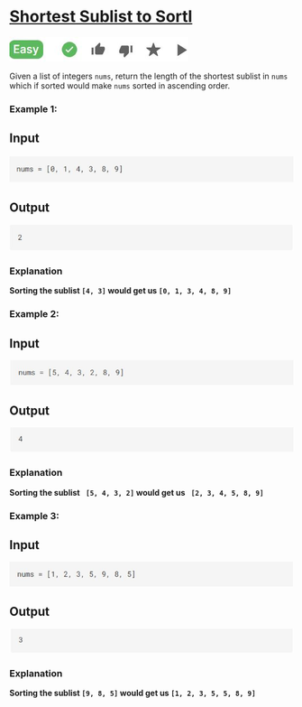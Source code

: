 <h1><a href="https://binarysearch.com/problems/Shortest-Sublist-to-Sort">Shortest Sublist to Sortl</a></h1>
<img src="Images/Image1.png" alt="Difficulty level">
<p>
Given a list of integers <code>nums</code>, return the length of the shortest sublist in
<code>nums</code> which if sorted would make <code>nums</code> sorted in ascending order.
 
<h3><b>Example 1:</b></h3>

<h2><b>Input<b></h2>
<img src="Images/Image2.png" alt="Input">

 <h2><b>Output</b></h2>
<img src="Images/Image3.png" alt="Output">
<h3><b>Explanation</b></h3>
<p>Sorting the sublist <code>[4, 3]</code> would get us <code>[0, 1, 3, 4, 8, 9]</code></p>

<h3><b>Example 2:</b></h3>

<h2><b>Input<b></h2>
<img src="Images/Image4.png" alt="Input">

 <h2><b>Output</b></h2>
<img src="Images/Image5.png" alt="Output">
<h3><b>Explanation</b></h3>
<p>Sorting the sublist <code> [5, 4, 3, 2]</code> would get us <code> [2, 3, 4, 5, 8, 9]</code> </p>

<h3><b>Example 3:</b></h3>

<h2><b>Input<b></h2>
<img src="Images/Image6.png" alt="Input">

 <h2><b>Output</b></h2>
<img src="Images/Image7.png" alt="Output">
<h3><b>Explanation</b></h3>
<p>Sorting the sublist <code>[9, 8, 5]</code> would get us <code>[1, 2, 3, 5, 5, 8, 9]</code> </p>